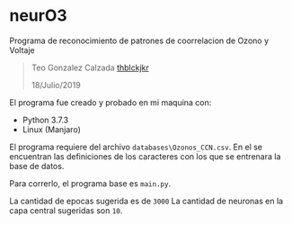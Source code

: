 # neurO3

Programa de reconocimiento de patrones de coorrelacion de Ozono y Voltaje

> Teo Gonzalez Calzada [thblckjkr](http://thblckjkr.tk)
>
> 18/Julio/2019

El programa fue creado y probado en mi maquina con:

- Python 3.7.3
- Linux (Manjaro)

El programa requiere del archivo `databases\Ozonos_CCN.csv`. En el se encuentran las definiciones de los caracteres con los que se entrenara la base de datos.

Para correrlo, el programa base es `main.py`.

La cantidad de epocas sugerida es de `3000`
La cantidad de neuronas en la capa central sugeridas son `10`.

